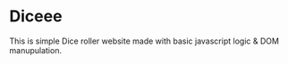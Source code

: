 # Diceee
This is simple Dice roller website made with basic javascript logic &amp; DOM manupulation.
